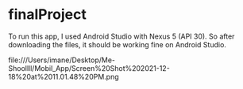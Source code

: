 # finalProject
To run this app, I used Android Studio with Nexus 5 (API 30). So after downloading the files, it should be working fine on Android Studio.


file:///Users/imane/Desktop/Me-Shoollll/Mobil_App/Screen%20Shot%202021-12-18%20at%2011.01.48%20PM.png 
